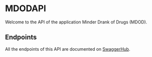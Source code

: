 # MDODAPI
Welcome to the API of the application Minder Drank of Drugs (MDOD).


## Endpoints
All the endpoints of this API are documented on [SwaggerHub](https://app.swaggerhub.com/apis/NiekFlipse97/MDOD/1.0.0#/).

